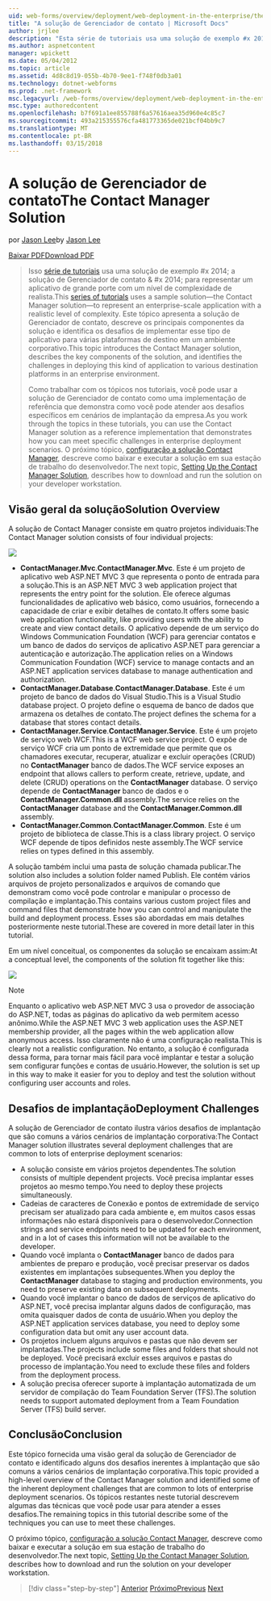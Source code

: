 ```yaml
---
uid: web-forms/overview/deployment/web-deployment-in-the-enterprise/the-contact-manager-solution
title: "A solução de Gerenciador de contato | Microsoft Docs"
author: jrjlee
description: "Esta série de tutoriais usa uma solução de exemplo #x 2014; a solução do gerente do contato & #x 2014; para representar um aplicativo de grande porte com um leve realista..."
ms.author: aspnetcontent
manager: wpickett
ms.date: 05/04/2012
ms.topic: article
ms.assetid: 4d8c8d19-055b-4b70-9ee1-f748f0db3a01
ms.technology: dotnet-webforms
ms.prod: .net-framework
msc.legacyurl: /web-forms/overview/deployment/web-deployment-in-the-enterprise/the-contact-manager-solution
msc.type: authoredcontent
ms.openlocfilehash: b7f691a1ee855788f6a57616aea35d960e4c85c7
ms.sourcegitcommit: 493a215355576cfa481773365de021bcf04bb9c7
ms.translationtype: MT
ms.contentlocale: pt-BR
ms.lasthandoff: 03/15/2018
---
```

<a name="the-contact-manager-solution"></a><span data-ttu-id="75edd-103">A solução de Gerenciador de contato</span><span class="sxs-lookup"><span data-stu-id="75edd-103">The Contact Manager Solution</span></span>
====================
<span data-ttu-id="75edd-104">por [Jason Lee](https://github.com/jrjlee)</span><span class="sxs-lookup"><span data-stu-id="75edd-104">by [Jason Lee](https://github.com/jrjlee)</span></span>

[<span data-ttu-id="75edd-105">Baixar PDF</span><span class="sxs-lookup"><span data-stu-id="75edd-105">Download PDF</span></span>](https://msdnshared.blob.core.windows.net/media/MSDNBlogsFS/prod.evol.blogs.msdn.com/CommunityServer.Blogs.Components.WeblogFiles/00/00/00/63/56/8130.DeployingWebAppsInEnterpriseScenarios.pdf)

> <span data-ttu-id="75edd-106">Isso [série de tutoriais](web-deployment-in-the-enterprise.md) usa uma solução de exemplo #x 2014; a solução de Gerenciador de contato & #x 2014; para representar um aplicativo de grande porte com um nível de complexidade de realista.</span><span class="sxs-lookup"><span data-stu-id="75edd-106">This [series of tutorials](web-deployment-in-the-enterprise.md) uses a sample solution&#x2014;the Contact Manager solution&#x2014;to represent an enterprise-scale application with a realistic level of complexity.</span></span> <span data-ttu-id="75edd-107">Este tópico apresenta a solução de Gerenciador de contato, descreve os principais componentes da solução e identifica os desafios de implementar esse tipo de aplicativo para várias plataformas de destino em um ambiente corporativo.</span><span class="sxs-lookup"><span data-stu-id="75edd-107">This topic introduces the Contact Manager solution, describes the key components of the solution, and identifies the challenges in deploying this kind of application to various destination platforms in an enterprise environment.</span></span>
> 
> <span data-ttu-id="75edd-108">Como trabalhar com os tópicos nos tutoriais, você pode usar a solução de Gerenciador de contato como uma implementação de referência que demonstra como você pode atender aos desafios específicos em cenários de implantação da empresa.</span><span class="sxs-lookup"><span data-stu-id="75edd-108">As you work through the topics in these tutorials, you can use the Contact Manager solution as a reference implementation that demonstrates how you can meet specific challenges in enterprise deployment scenarios.</span></span> <span data-ttu-id="75edd-109">O próximo tópico, [configuração a solução Contact Manager](setting-up-the-contact-manager-solution.md), descreve como baixar e executar a solução em sua estação de trabalho do desenvolvedor.</span><span class="sxs-lookup"><span data-stu-id="75edd-109">The next topic, [Setting Up the Contact Manager Solution](setting-up-the-contact-manager-solution.md), describes how to download and run the solution on your developer workstation.</span></span>


## <a name="solution-overview"></a><span data-ttu-id="75edd-110">Visão geral da solução</span><span class="sxs-lookup"><span data-stu-id="75edd-110">Solution Overview</span></span>

<span data-ttu-id="75edd-111">A solução de Contact Manager consiste em quatro projetos individuais:</span><span class="sxs-lookup"><span data-stu-id="75edd-111">The Contact Manager solution consists of four individual projects:</span></span>

![](the-contact-manager-solution/_static/image1.png)

- <span data-ttu-id="75edd-112">**ContactManager.Mvc**.</span><span class="sxs-lookup"><span data-stu-id="75edd-112">**ContactManager.Mvc**.</span></span> <span data-ttu-id="75edd-113">Este é um projeto de aplicativo web ASP.NET MVC 3 que representa o ponto de entrada para a solução.</span><span class="sxs-lookup"><span data-stu-id="75edd-113">This is an ASP.NET MVC 3 web application project that represents the entry point for the solution.</span></span> <span data-ttu-id="75edd-114">Ele oferece algumas funcionalidades de aplicativo web básico, como usuários, fornecendo a capacidade de criar e exibir detalhes de contato.</span><span class="sxs-lookup"><span data-stu-id="75edd-114">It offers some basic web application functionality, like providing users with the ability to create and view contact details.</span></span> <span data-ttu-id="75edd-115">O aplicativo depende de um serviço do Windows Communication Foundation (WCF) para gerenciar contatos e um banco de dados do serviços de aplicativo ASP.NET para gerenciar a autenticação e autorização.</span><span class="sxs-lookup"><span data-stu-id="75edd-115">The application relies on a Windows Communication Foundation (WCF) service to manage contacts and an ASP.NET application services database to manage authentication and authorization.</span></span>
- <span data-ttu-id="75edd-116">**ContactManager.Database**.</span><span class="sxs-lookup"><span data-stu-id="75edd-116">**ContactManager.Database**.</span></span> <span data-ttu-id="75edd-117">Este é um projeto de banco de dados do Visual Studio.</span><span class="sxs-lookup"><span data-stu-id="75edd-117">This is a Visual Studio database project.</span></span> <span data-ttu-id="75edd-118">O projeto define o esquema de banco de dados que armazena os detalhes de contato.</span><span class="sxs-lookup"><span data-stu-id="75edd-118">The project defines the schema for a database that stores contact details.</span></span>
- <span data-ttu-id="75edd-119">**ContactManager.Service**.</span><span class="sxs-lookup"><span data-stu-id="75edd-119">**ContactManager.Service**.</span></span> <span data-ttu-id="75edd-120">Este é um projeto de serviço web WCF.</span><span class="sxs-lookup"><span data-stu-id="75edd-120">This is a WCF web service project.</span></span> <span data-ttu-id="75edd-121">O expõe de serviço WCF cria um ponto de extremidade que permite que os chamadores executar, recuperar, atualizar e excluir operações (CRUD) no **ContactManager** banco de dados.</span><span class="sxs-lookup"><span data-stu-id="75edd-121">The WCF service exposes an endpoint that allows callers to perform create, retrieve, update, and delete (CRUD) operations on the **ContactManager** database.</span></span> <span data-ttu-id="75edd-122">O serviço depende de **ContactManager** banco de dados e o **ContactManager.Common.dll** assembly.</span><span class="sxs-lookup"><span data-stu-id="75edd-122">The service relies on the **ContactManager** database and the **ContactManager.Common.dll** assembly.</span></span>
- <span data-ttu-id="75edd-123">**ContactManager.Common**.</span><span class="sxs-lookup"><span data-stu-id="75edd-123">**ContactManager.Common**.</span></span> <span data-ttu-id="75edd-124">Este é um projeto de biblioteca de classe.</span><span class="sxs-lookup"><span data-stu-id="75edd-124">This is a class library project.</span></span> <span data-ttu-id="75edd-125">O serviço WCF depende de tipos definidos neste assembly.</span><span class="sxs-lookup"><span data-stu-id="75edd-125">The WCF service relies on types defined in this assembly.</span></span>

<span data-ttu-id="75edd-126">A solução também inclui uma pasta de solução chamada publicar.</span><span class="sxs-lookup"><span data-stu-id="75edd-126">The solution also includes a solution folder named Publish.</span></span> <span data-ttu-id="75edd-127">Ele contém vários arquivos de projeto personalizados e arquivos de comando que demonstram como você pode controlar e manipular o processo de compilação e implantação.</span><span class="sxs-lookup"><span data-stu-id="75edd-127">This contains various custom project files and command files that demonstrate how you can control and manipulate the build and deployment process.</span></span> <span data-ttu-id="75edd-128">Esses são abordadas em mais detalhes posteriormente neste tutorial.</span><span class="sxs-lookup"><span data-stu-id="75edd-128">These are covered in more detail later in this tutorial.</span></span>

<span data-ttu-id="75edd-129">Em um nível conceitual, os componentes da solução se encaixam assim:</span><span class="sxs-lookup"><span data-stu-id="75edd-129">At a conceptual level, the components of the solution fit together like this:</span></span>

![](the-contact-manager-solution/_static/image2.png)

> [!NOTE]
> <span data-ttu-id="75edd-130">Enquanto o aplicativo web ASP.NET MVC 3 usa o provedor de associação do ASP.NET, todas as páginas do aplicativo da web permitem acesso anônimo.</span><span class="sxs-lookup"><span data-stu-id="75edd-130">While the ASP.NET MVC 3 web application uses the ASP.NET membership provider, all the pages within the web application allow anonymous access.</span></span> <span data-ttu-id="75edd-131">Isso claramente não é uma configuração realista.</span><span class="sxs-lookup"><span data-stu-id="75edd-131">This is clearly not a realistic configuration.</span></span> <span data-ttu-id="75edd-132">No entanto, a solução é configurada dessa forma, para tornar mais fácil para você implantar e testar a solução sem configurar funções e contas de usuário.</span><span class="sxs-lookup"><span data-stu-id="75edd-132">However, the solution is set up in this way to make it easier for you to deploy and test the solution without configuring user accounts and roles.</span></span>


## <a name="deployment-challenges"></a><span data-ttu-id="75edd-133">Desafios de implantação</span><span class="sxs-lookup"><span data-stu-id="75edd-133">Deployment Challenges</span></span>

<span data-ttu-id="75edd-134">A solução de Gerenciador de contato ilustra vários desafios de implantação que são comuns a vários cenários de implantação corporativa:</span><span class="sxs-lookup"><span data-stu-id="75edd-134">The Contact Manager solution illustrates several deployment challenges that are common to lots of enterprise deployment scenarios:</span></span>

- <span data-ttu-id="75edd-135">A solução consiste em vários projetos dependentes.</span><span class="sxs-lookup"><span data-stu-id="75edd-135">The solution consists of multiple dependent projects.</span></span> <span data-ttu-id="75edd-136">Você precisa implantar esses projetos ao mesmo tempo.</span><span class="sxs-lookup"><span data-stu-id="75edd-136">You need to deploy these projects simultaneously.</span></span>
- <span data-ttu-id="75edd-137">Cadeias de caracteres de Conexão e pontos de extremidade de serviço precisam ser atualizado para cada ambiente e, em muitos casos essas informações não estará disponíveis para o desenvolvedor.</span><span class="sxs-lookup"><span data-stu-id="75edd-137">Connection strings and service endpoints need to be updated for each environment, and in a lot of cases this information will not be available to the developer.</span></span>
- <span data-ttu-id="75edd-138">Quando você implanta o **ContactManager** banco de dados para ambientes de preparo e produção, você precisar preservar os dados existentes em implantações subsequentes.</span><span class="sxs-lookup"><span data-stu-id="75edd-138">When you deploy the **ContactManager** database to staging and production environments, you need to preserve existing data on subsequent deployments.</span></span>
- <span data-ttu-id="75edd-139">Quando você implantar o banco de dados de serviços de aplicativo do ASP.NET, você precisa implantar alguns dados de configuração, mas omita quaisquer dados de conta de usuário.</span><span class="sxs-lookup"><span data-stu-id="75edd-139">When you deploy the ASP.NET application services database, you need to deploy some configuration data but omit any user account data.</span></span>
- <span data-ttu-id="75edd-140">Os projetos incluem alguns arquivos e pastas que não devem ser implantadas.</span><span class="sxs-lookup"><span data-stu-id="75edd-140">The projects include some files and folders that should not be deployed.</span></span> <span data-ttu-id="75edd-141">Você precisará excluir esses arquivos e pastas do processo de implantação.</span><span class="sxs-lookup"><span data-stu-id="75edd-141">You need to exclude these files and folders from the deployment process.</span></span>
- <span data-ttu-id="75edd-142">A solução precisa oferecer suporte à implantação automatizada de um servidor de compilação do Team Foundation Server (TFS).</span><span class="sxs-lookup"><span data-stu-id="75edd-142">The solution needs to support automated deployment from a Team Foundation Server (TFS) build server.</span></span>

## <a name="conclusion"></a><span data-ttu-id="75edd-143">Conclusão</span><span class="sxs-lookup"><span data-stu-id="75edd-143">Conclusion</span></span>

<span data-ttu-id="75edd-144">Este tópico fornecida uma visão geral da solução de Gerenciador de contato e identificado alguns dos desafios inerentes à implantação que são comuns a vários cenários de implantação corporativa.</span><span class="sxs-lookup"><span data-stu-id="75edd-144">This topic provided a high-level overview of the Contact Manager solution and identified some of the inherent deployment challenges that are common to lots of enterprise deployment scenarios.</span></span> <span data-ttu-id="75edd-145">Os tópicos restantes neste tutorial descrevem algumas das técnicas que você pode usar para atender a esses desafios.</span><span class="sxs-lookup"><span data-stu-id="75edd-145">The remaining topics in this tutorial describe some of the techniques you can use to meet these challenges.</span></span>

<span data-ttu-id="75edd-146">O próximo tópico, [configuração a solução Contact Manager](setting-up-the-contact-manager-solution.md), descreve como baixar e executar a solução em sua estação de trabalho do desenvolvedor.</span><span class="sxs-lookup"><span data-stu-id="75edd-146">The next topic, [Setting Up the Contact Manager Solution](setting-up-the-contact-manager-solution.md), describes how to download and run the solution on your developer workstation.</span></span>

>[!div class="step-by-step"]
<span data-ttu-id="75edd-147">[Anterior](web-deployment-in-the-enterprise.md)
[Próximo](setting-up-the-contact-manager-solution.md)</span><span class="sxs-lookup"><span data-stu-id="75edd-147">[Previous](web-deployment-in-the-enterprise.md)
[Next](setting-up-the-contact-manager-solution.md)</span></span>

